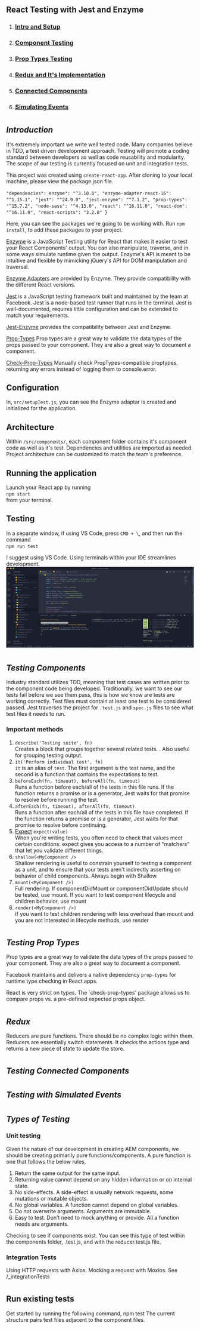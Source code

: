 ## **React Testing with Jest and Enzyme**

1. ### [Intro and Setup](#introduction)
2. ### [Component Testing](#testing-components)
3. ### [Prop Types Testing](#testing-prop-types)
4. ### [Redux and It's Implementation](#redux)
5. ### [Connected Components](#testing-with-connected-components)
6. ### [Simulating Events](#testing-with-simulated-events)

#
## ***Introduction***

It's extremely important we write well tested code. Many companies believe in TDD, a test driven development approach. Testing will promote a coding standard between developers as well as code reusability and modularity. The scope of our testing is currently focused on unit and integration tests. 

This project was created using `create-react-app`. After cloning to your local machine, please view the package.json file.

`"dependencies":
    enzyme": "^3.10.0",
    "enzyme-adapter-react-16": "^1.15.1",
    "jest": "^24.9.0",
    "jest-enzyme": "^7.1.2",
    "prop-types": "^15.7.2",
    "node-sass": "^4.13.0",
    "react": "^16.11.0",
    "react-dom": "^16.11.0",
    "react-scripts": "3.2.0"
    }
`

Here, you can see the packages we're going to be working with. Run `npm install`, to add these packages to your project.

[Enzyme](https://airbnb.io/enzyme/) is a JavaScript Testing utility for React that makes it easier to test your React Components' output. You can also manipulate, traverse, and in some ways simulate runtime given the output. Enzyme's API is meant to be intuitive and flexible by mimicking jQuery's API for DOM manipulation and traversal.

[Enzyme Adapters](https://www.npmjs.com/package/enzyme-adapter-react-16) are provided by Enzyme. They provide compatibility with the different React versions.

[Jest](https://jestjs.io/en/) is a JavaScript testing framework built and maintained by the team at Facebook. Jest is a node-based test runner that runs in the terminal. Jest is well-documented, requires little configuration and can be extended to match your requirements.

[Jest-Enzyme](https://www.npmjs.com/package/jest-enzyme) provides the compatibility between Jest and Enzyme.

[Prop-Types](https://github.com/facebook/prop-types) Prop types are a great way to validate the data types of the props passed to your component. They are also a great way to document a component.

[Check-Prop-Types](https://github.com/ratehub/check-prop-types) Manually check PropTypes-compatible proptypes, returning any errors instead of logging them to console.error.

## Configuration
In, `src/setupTest.js`, you can see the Enzyme adaptar is created and initialized for the application.

## Architecture
Within `/src/components/`, each component folder contains it's component code as well as it's test. Dependencies and utilities are imported as needed. Project architecture can be customized to match the team's preference.

## Running the application
Launch your React app by running <br>`npm start` <br>from your terminal. 

## Testing
In a separate window, if using VS Code, press `CMD + \`, and then run the command <br>
`npm run test`

I suggest using VS Code. Using terminals within your IDE streamlines development.
![VS Code FTW](/public/Vs-Code.png)
#

##  ***Testing Components***
Industry standard utilizes TDD, meaning that test cases are written prior to the component code being developed. Traditionally, we want to see our tests fail before we see them pass, this is how we know are tests are working correctly. Test files must contain at least one test to be considered passed. Jest traverses the project for `.test.js` and `spec.js` files to see what test files it needs to run.

### Important methods
1. `describe('Testing suite', fn)`<br>
Creates a block that groups together several related tests. . Also useful for grouping testing output.
2. `it('Perform individual test', fn)`<br>
`it` is an alias of `test`. The first argument is the test name, and the second is a function that contains the expectations to test.
3. `beforeEach(fn, timeout), beforeAll(fn, timeout)`<br>
Runs a function before each/all of the tests in this file runs. If the function returns a promise or is a generator, Jest waits for that promise to resolve before running the test.
4. `afterEach(fn, timeout), afterAll(fn, timeout)`<br>
Runs a function after each/all of the tests in this file have completed. If the function returns a promise or is a generator, Jest waits for that promise to resolve before continuing.
5. [Expect](https://jestjs.io/docs/en/expect) `expect(value)`<br>
When you're writing tests, you often need to check that values meet certain conditions. expect gives you access to a number of "matchers" that let you validate different things.
6. `shallow(<MyComponent />`<br>
Shallow rendering is useful to constrain yourself to testing a component as a unit, and to ensure that your tests aren't indirectly asserting on behavior of child components. Always begin with Shallow.
7. `mount(<MyComponent />)`<br>
Full rendering. If componentDidMount or componentDidUpdate should be tested, use mount. If you want to test component lifecycle and children behavior, use mount
8. `render(<MyComponent />)`<br>
If you want to test children rendering with less overhead than mount and you are not interested in lifecycle methods, use render

#
## ***Testing Prop Types***
Prop types are a great way to validate the data types of the props passed to your component. They are also a great way to document a component.

Facebook maintains and delivers a native dependency `prop-types` for runtime type checking in React apps.

React is very strict on types. The `check-prop-types' package allows us to compare props vs. a pre-defined expected props object.

#
## ***Redux***
Reducers are pure functions. There should be no complex logic within them. Reducers are essentially switch statements. It checks the actions type and returns a new piece of state to update the store.

#
## ***Testing Connected Components***

#
## ***Testing with Simulated Events***

#
## ***Types of Testing***

### Unit testing
Given the nature of our development in creating AEM components, we should be creating primarily pure functions/components.
A pure function is one that follows the below rules,
1. Return the same output for the same input.
2. Returning value cannot depend on any hidden information or on internal state.
3. No side-effects. A side-effect is usually network requests, some mutations or mutable objects.
4. No global variables. A function cannot depend on global variables.
5. Do not overwrite arguments. Arguments are immutable.
6. Easy to test. Don’t need to mock anything or provide. All a function needs are arguments.

Checking to see if components exist. You can see this type of test within the components folder, .test.js, and with the reducer.test.js file.

### Integration Tests
Using HTTP requests with Axios. Mocking a request with Moxios. See /_integrationTests

#
## Run existing tests
Get started by running the following command,
    npm test
The current structure pairs test files adjacent to the component files.
